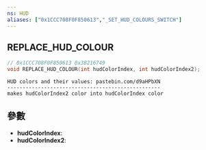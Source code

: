 ```yaml
---
ns: HUD
aliases: ["0x1CCC708F0F850613","_SET_HUD_COLOURS_SWITCH"]
---
```

## REPLACE_HUD_COLOUR

```c
// 0x1CCC708F0F850613 0x3B216749
void REPLACE_HUD_COLOUR(int hudColorIndex, int hudColorIndex2);
```

```
HUD colors and their values: pastebin.com/d9aHPbXN  
--------------------------------------------------  
makes hudColorIndex2 color into hudColorIndex color  
```

## 參數
* **hudColorIndex**: 
* **hudColorIndex2**: 

